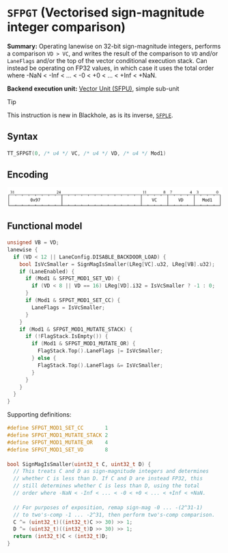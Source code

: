# `SFPGT` (Vectorised sign-magnitude integer comparison)

**Summary:** Operating lanewise on 32-bit sign-magnitude integers, performs a comparison `VD > VC`, and writes the result of the comparison to `VD` and/or `LaneFlags` and/or the top of the vector conditional execution stack. Can instead be operating on FP32 values, in which case it uses the total order where -NaN < -Inf < ... < -0 < +0 < ... < +Inf < +NaN.

**Backend execution unit:** [Vector Unit (SFPU)](VectorUnit.md), simple sub-unit

> [!TIP]
> This instruction is new in Blackhole, as is its inverse, [`SFPLE`](SFPLE.md).

## Syntax

```c
TT_SFPGT(0, /* u4 */ VC, /* u4 */ VD, /* u4 */ Mod1)
```

## Encoding

![](../../../Diagrams/Out/Bits32_SFPGT.svg)

## Functional model

```c
unsigned VB = VD;
lanewise {
  if (VD < 12 || LaneConfig.DISABLE_BACKDOOR_LOAD) {
    bool IsVcSmaller = SignMagIsSmaller(LReg[VC].u32, LReg[VB].u32);
    if (LaneEnabled) {
      if (Mod1 & SFPGT_MOD1_SET_VD) {
        if (VD < 8 || VD == 16) LReg[VD].i32 = IsVcSmaller ? -1 : 0;
      }
      if (Mod1 & SFPGT_MOD1_SET_CC) {
        LaneFlags = IsVcSmaller;
      }
    }
    if (Mod1 & SFPGT_MOD1_MUTATE_STACK) {
      if (!FlagStack.IsEmpty()) {
        if (Mod1 & SFPGT_MOD1_MUTATE_OR) {
          FlagStack.Top().LaneFlags |= IsVcSmaller;
        } else {
          FlagStack.Top().LaneFlags &= IsVcSmaller;
        }
      }
    }
  }
}
```

Supporting definitions:
```c
#define SFPGT_MOD1_SET_CC       1
#define SFPGT_MOD1_MUTATE_STACK 2
#define SFPGT_MOD1_MUTATE_OR    4
#define SFPGT_MOD1_SET_VD       8

bool SignMagIsSmaller(uint32_t C, uint32_t D) {
  // This treats C and D as sign-magnitude integers and determines
  // whether C is less than D. If C and D are instead FP32, this
  // still determines whether C is less than D, using the total
  // order where -NaN < -Inf < ... < -0 < +0 < ... < +Inf < +NaN.

  // For purposes of exposition, remap sign-mag -0 ... -(2^31-1)
  // to two's-comp -1 ... -2^31, then perform two's-comp comparison.
  C ^= (uint32_t)((int32_t)C >> 30) >> 1;
  D ^= (uint32_t)((int32_t)D >> 30) >> 1;
  return (int32_t)C < (int32_t)D;
}
```

